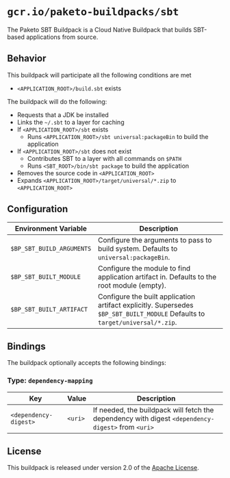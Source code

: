 # `gcr.io/paketo-buildpacks/sbt`
The Paketo SBT Buildpack is a Cloud Native Buildpack that builds SBT-based applications from source.

## Behavior
This buildpack will participate all the following conditions are met

* `<APPLICATION_ROOT>/build.sbt` exists

The buildpack will do the following:

* Requests that a JDK be installed
* Links the `~/.sbt` to a layer for caching
* If `<APPLICATION_ROOT>/sbt` exists
  * Runs `<APPLICATION_ROOT>/sbt universal:packageBin` to build the application
* If `<APPLICATION_ROOT>/sbt` does not exist
  * Contributes SBT to a layer with all commands on `$PATH`
  * Runs `<SBT_ROOT>/bin/sbt package` to build the application
* Removes the source code in `<APPLICATION_ROOT>`
* Expands `<APPLICATION_ROOT>/target/universal/*.zip` to `<APPLICATION_ROOT>`

## Configuration
| Environment Variable | Description
| -------------------- | -----------
| `$BP_SBT_BUILD_ARGUMENTS` | Configure the arguments to pass to build system.  Defaults to `universal:packageBin`.
| `$BP_SBT_BUILT_MODULE` | Configure the module to find application artifact in.  Defaults to the root module (empty).
| `$BP_SBT_BUILT_ARTIFACT` | Configure the built application artifact explicitly.  Supersedes `$BP_SBT_BUILT_MODULE`  Defaults to `target/universal/*.zip`.

## Bindings
The buildpack optionally accepts the following bindings:

### Type: `dependency-mapping`
|Key                   | Value   | Description
|----------------------|---------|------------
|`<dependency-digest>` | `<uri>` | If needed, the buildpack will fetch the dependency with digest `<dependency-digest>` from `<uri>`

## License
This buildpack is released under version 2.0 of the [Apache License][a].

[a]: http://www.apache.org/licenses/LICENSE-2.0

